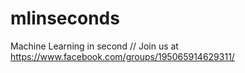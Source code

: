 # mlinseconds
Machine Learning in second // Join us at https://www.facebook.com/groups/195065914629311/
